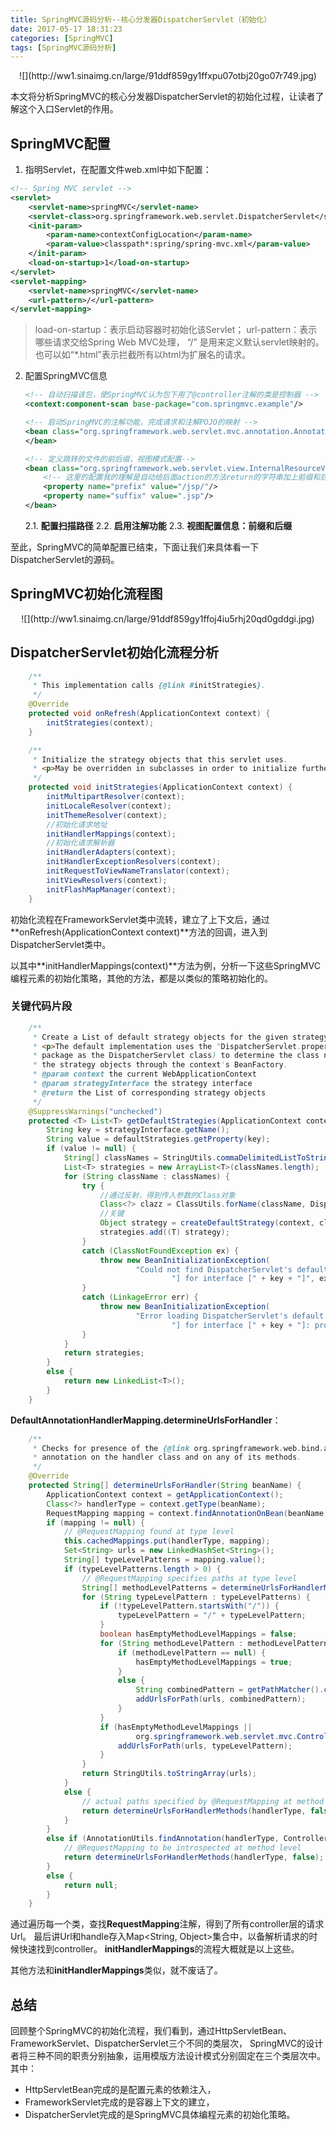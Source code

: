 ```yaml
---
title: SpringMVC源码分析--核心分发器DispatcherServlet（初始化）
date: 2017-05-17 18:31:23
categories: [SpringMVC]
tags: [SpringMVC源码分析]
---
```


<p align="center">
![](http://ww1.sinaimg.cn/large/91ddf859gy1ffxpu07otbj20go07r749.jpg)
</p>

本文将分析SpringMVC的核心分发器DispatcherServlet的初始化过程，让读者了解这个入口Servlet的作用。

## SpringMVC配置
1. 指明Servlet，在配置文件web.xml中如下配置：	
```xml
<!-- Spring MVC servlet -->
<servlet>
    <servlet-name>springMVC</servlet-name>
    <servlet-class>org.springframework.web.servlet.DispatcherServlet</servlet-class>
    <init-param>
        <param-name>contextConfigLocation</param-name>
        <param-value>classpath*:spring/spring-mvc.xml</param-value>
    </init-param>
    <load-on-startup>1</load-on-startup>
</servlet>
<servlet-mapping>
    <servlet-name>springMVC</servlet-name>
    <url-pattern>/</url-pattern>
</servlet-mapping>
```
> load-on-startup：表示启动容器时初始化该Servlet；
> url-pattern：表示哪些请求交给Spring Web MVC处理， “/” 是用来定义默认servlet映射的。也可以如“*.html”表示拦截所有以html为扩展名的请求。
 
2. 配置SpringMVC信息 
	```xml
	<!-- 自动扫描该包，使SpringMVC认为包下用了@controller注解的类是控制器 -->
	<context:component-scan base-package="com.springmvc.example"/>
	
	<!-- 启动SpringMVC的注解功能，完成请求和注解POJO的映射 -->
	<bean class="org.springframework.web.servlet.mvc.annotation.AnnotationMethodHandlerAdapter">
	</bean>
	
	<!-- 定义跳转的文件的前后缀，视图模式配置-->
	<bean class="org.springframework.web.servlet.view.InternalResourceViewResolver">
	    <!-- 这里的配置我的理解是自动给后面action的方法return的字符串加上前缀和后缀，变成一个可用的url地址 -->
	    <property name="prefix" value="/jsp/"/>
	    <property name="suffix" value=".jsp"/>
	</bean>
	```
	2.1. **配置扫描路径**
	2.2. **启用注解功能**
	2.3. **视图配置信息：前缀和后缀**


至此，SpringMVC的简单配置已结束，下面让我们来具体看一下DispatcherServlet的源码。

## SpringMVC初始化流程图
<p align="center">
![](http://ww1.sinaimg.cn/large/91ddf859gy1ffoj4iu5rhj20qd0gddgi.jpg)
</p>

## DispatcherServlet初始化流程分析
```java
	/**
	 * This implementation calls {@link #initStrategies}.
	 */
	@Override
	protected void onRefresh(ApplicationContext context) {
		initStrategies(context);
	}

	/**
	 * Initialize the strategy objects that this servlet uses.
	 * <p>May be overridden in subclasses in order to initialize further strategy objects.
	 */
	protected void initStrategies(ApplicationContext context) {
		initMultipartResolver(context);
		initLocaleResolver(context);
		initThemeResolver(context);
		//初始化请求地址
		initHandlerMappings(context);
		//初始化请求解析器
		initHandlerAdapters(context);
		initHandlerExceptionResolvers(context);
		initRequestToViewNameTranslator(context);
		initViewResolvers(context);
		initFlashMapManager(context);
	}
```
初始化流程在FrameworkServlet类中流转，建立了上下文后，通过**onRefresh(ApplicationContext context)**方法的回调，进入到DispatcherServlet类中。

以其中**initHandlerMappings(context)**方法为例，分析一下这些SpringMVC编程元素的初始化策略，其他的方法，都是以类似的策略初始化的。
### 关键代码片段
```java
	/**
	 * Create a List of default strategy objects for the given strategy interface.
	 * <p>The default implementation uses the "DispatcherServlet.properties" file (in the same
	 * package as the DispatcherServlet class) to determine the class names. It instantiates
	 * the strategy objects through the context's BeanFactory.
	 * @param context the current WebApplicationContext
	 * @param strategyInterface the strategy interface
	 * @return the List of corresponding strategy objects
	 */
	@SuppressWarnings("unchecked")
	protected <T> List<T> getDefaultStrategies(ApplicationContext context, Class<T> strategyInterface) {
		String key = strategyInterface.getName();
		String value = defaultStrategies.getProperty(key);
		if (value != null) {
			String[] classNames = StringUtils.commaDelimitedListToStringArray(value);
			List<T> strategies = new ArrayList<T>(classNames.length);
			for (String className : classNames) {
				try {
					//通过反射，得到传入参数的Class对象
					Class<?> clazz = ClassUtils.forName(className, DispatcherServlet.class.getClassLoader());
					//关键
					Object strategy = createDefaultStrategy(context, clazz);
					strategies.add((T) strategy);
				}
				catch (ClassNotFoundException ex) {
					throw new BeanInitializationException(
							"Could not find DispatcherServlet's default strategy class [" + className +
									"] for interface [" + key + "]", ex);
				}
				catch (LinkageError err) {
					throw new BeanInitializationException(
							"Error loading DispatcherServlet's default strategy class [" + className +
									"] for interface [" + key + "]: problem with class file or dependent class", err);
				}
			}
			return strategies;
		}
		else {
			return new LinkedList<T>();
		}
	}
```

**DefaultAnnotationHandlerMapping.determineUrlsForHandler**：
```java
	/**
	 * Checks for presence of the {@link org.springframework.web.bind.annotation.RequestMapping}
	 * annotation on the handler class and on any of its methods.
	 */
	@Override
	protected String[] determineUrlsForHandler(String beanName) {
		ApplicationContext context = getApplicationContext();
		Class<?> handlerType = context.getType(beanName);
		RequestMapping mapping = context.findAnnotationOnBean(beanName, RequestMapping.class);
		if (mapping != null) {
			// @RequestMapping found at type level
			this.cachedMappings.put(handlerType, mapping);
			Set<String> urls = new LinkedHashSet<String>();
			String[] typeLevelPatterns = mapping.value();
			if (typeLevelPatterns.length > 0) {
				// @RequestMapping specifies paths at type level
				String[] methodLevelPatterns = determineUrlsForHandlerMethods(handlerType, true);
				for (String typeLevelPattern : typeLevelPatterns) {
					if (!typeLevelPattern.startsWith("/")) {
						typeLevelPattern = "/" + typeLevelPattern;
					}
					boolean hasEmptyMethodLevelMappings = false;
					for (String methodLevelPattern : methodLevelPatterns) {
						if (methodLevelPattern == null) {
							hasEmptyMethodLevelMappings = true;
						}
						else {
							String combinedPattern = getPathMatcher().combine(typeLevelPattern, methodLevelPattern);
							addUrlsForPath(urls, combinedPattern);
						}
					}
					if (hasEmptyMethodLevelMappings ||
							org.springframework.web.servlet.mvc.Controller.class.isAssignableFrom(handlerType)) {
						addUrlsForPath(urls, typeLevelPattern);
					}
				}
				return StringUtils.toStringArray(urls);
			}
			else {
				// actual paths specified by @RequestMapping at method level
				return determineUrlsForHandlerMethods(handlerType, false);
			}
		}
		else if (AnnotationUtils.findAnnotation(handlerType, Controller.class) != null) {
			// @RequestMapping to be introspected at method level
			return determineUrlsForHandlerMethods(handlerType, false);
		}
		else {
			return null;
		}
	}
```

通过遍历每一个类，查找**RequestMapping**注解，得到了所有controller层的请求Url。
最后讲Url和handle存入Map<String, Object>集合中，以备解析请求的时候快速找到controller。
**initHandlerMappings**的流程大概就是以上这些。

其他方法和**initHandlerMappings**类似，就不废话了。

## 总结
回顾整个SpringMVC的初始化流程，我们看到，通过HttpServletBean、FrameworkServlet、DispatcherServlet三个不同的类层次，
SpringMVC的设计者将三种不同的职责分别抽象，运用模版方法设计模式分别固定在三个类层次中。
其中：
- HttpServletBean完成的是<init-param>配置元素的依赖注入，
- FrameworkServlet完成的是容器上下文的建立，
- DispatcherServlet完成的是SpringMVC具体编程元素的初始化策略。